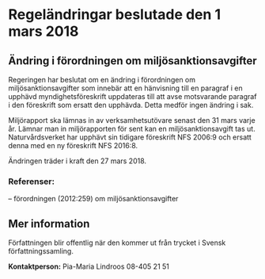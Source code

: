 # Regeländringar beslutade den 1 mars 2018

## Ändring i förordningen om miljösanktionsavgifter

Regeringen har beslutat om en ändring i förordningen om miljösanktionsavgifter som innebär att en hänvisning till en paragraf i en upphävd myndighetsföreskrift uppdateras till att avse motsvarande paragraf i den föreskrift som ersatt den upphävda. Detta medför ingen ändring i sak.

Miljörapport ska lämnas in av verksamhetsutövare senast den 31 mars varje år. Lämnar man in miljörapporten för sent kan en miljösanktionsavgift tas ut. Naturvårdsverket har upphävt sin tidigare föreskrift NFS 2006:9 och ersatt denna med en ny föreskrift NFS 2016:8.

Ändringen träder i kraft den 27 mars 2018.

### Referenser:

– förordningen (2012:259) om miljösanktionsavgifter

## Mer information

Författningen blir offentlig när den kommer ut från trycket i Svensk författningssamling.

**Kontaktperson:**
Pia-Maria Lindroos 08-405 21 51

